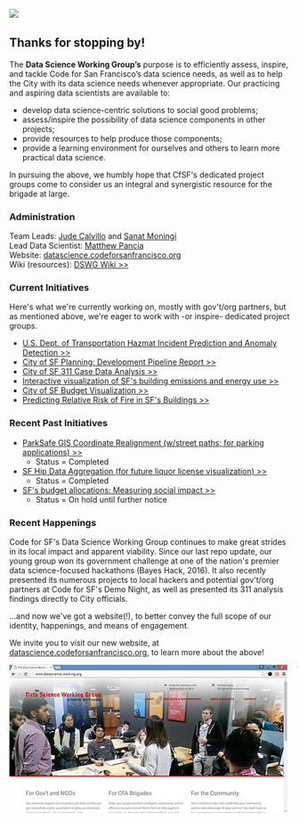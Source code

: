 ![](datascience-wg_header.jpg)

## Thanks for stopping by!

The **Data Science Working Group’s** purpose is to efficiently assess, inspire, and tackle Code for San Francisco’s data science needs, as well as to help the City with its data science needs whenever appropriate. Our practicing and aspiring data scientists are available to:  

+ develop data science-centric solutions to social good problems;
+ assess/inspire the possibility of data science components in other projects;
+ provide resources to help produce those components;
+ provide a learning environment for ourselves and others to learn more practical data science.

In pursuing the above, we humbly hope that CfSF's dedicated project groups come to consider us an integral and synergistic resource for the brigade at large.

### Administration

Team Leads: [Jude Calvillo](http://linkd.in/1BGeytb) and [Sanat Moningi](http://bit.ly/1PFurlp)  
Lead Data Scientist: [Matthew Pancia](http://bit.ly/1PFuA8k)  
Website: [datascience.codeforsanfrancisco.org](http://datascience.codeforsanfrancisco.org)  
Wiki (resources): [DSWG Wiki >>](https://github.com/sfbrigade/data-science-wg/wiki)  

### Current Initiatives

Here's what we're currently working on, mostly with gov't/org partners, but as mentioned above, we're eager to work with -or inspire- dedicated project groups.

+ [U.S. Dept. of Transportation Hazmat Incident Prediction and Anomaly Detection >>](https://github.com/bayeshack2016/cfsf-datasci_dot-hazmat)
+ [City of SF Planning: Development Pipeline Report >>](https://github.com/thfield/sf-planning-pipeline-report)
+ [City of SF 311 Case Data Analysis >>](https://github.com/sfbrigade/data-science-wg/tree/master/projects-in-this-repo/SF_311_Data-Analysis)
+ [Interactive visualization of SF's building emissions and energy use >>](https://github.com/smoningi/SF-Environment-Benchmark)
+ [City of SF Budget Visualization >>](https://github.com/sameerank/sf-budget-visualization)
+ [Predicting Relative Risk of Fire in SF's Buildings >>](#)

### Recent Past Initiatives

+ [ParkSafe GIS Coordinate Realignment (w/street paths; for parking applications) >>](https://github.com/sfbrigade/data-science-wg/tree/master/projects-in-this-repo/Park-Safe_GIS-Solution)
    - Status = Completed
+ [SF Hip Data Aggregation (for future liquor license visualization) >>](https://github.com/davidrs/sfhip-map)
    - Status = Completed
+ [SF's budget allocations: Measuring social impact >>](https://github.com/RocioSNg/SF_brigade_impact_gov)
    - Status = On hold until further notice


### Recent Happenings

Code for SF's Data Science Working Group continues to make great strides in its local impact and apparent viability. Since our last repo update, our young group won its government challenge at one of the nation's premier data science-focused hackathons (Bayes Hack, 2016). It also recently presented its numerous projects to local hackers and potential gov't/org partners at Code for SF's Demo Night, as well as presented its 311 analysis findings directly to City officials.  

...and now we've got a website(!), to better convey the full scope of our identity, happenings, and means of engagement.  

We invite you to visit our new website, at [datascience.codeforsanfrancisco.org](http://datascience.codeforsanfrancisco.org/), to learn more about the above! 

[![](dswg_site-screenshot.jpg)](http://www.datascience-working.org/)



